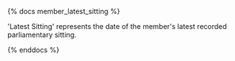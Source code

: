 {% docs member_latest_sitting %}

'Latest Sitting' represents the date of the member's latest recorded parliamentary sitting.

{% enddocs %}
